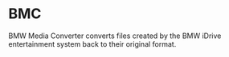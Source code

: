 # BMC
BMW Media Converter converts files created by the BMW iDrive entertainment system back to their original format.
